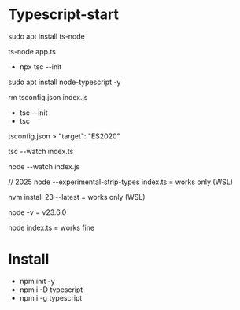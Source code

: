 # Typescript-start

sudo apt install ts-node

ts-node app.ts

- npx tsc --init


sudo apt install node-typescript -y

rm tsconfig.json index.js

- tsc --init
- tsc

tsconfig.json > "target": "ES2020"

tsc --watch index.ts

node --watch index.js

// 2025
node --experimental-strip-types index.ts = works only (WSL)

nvm install 23 --latest = works only (WSL)

node -v = v23.6.0

node index.ts = works fine

# Install 

- npm init -y
- npm i -D typescript
- npm i -g typescript

